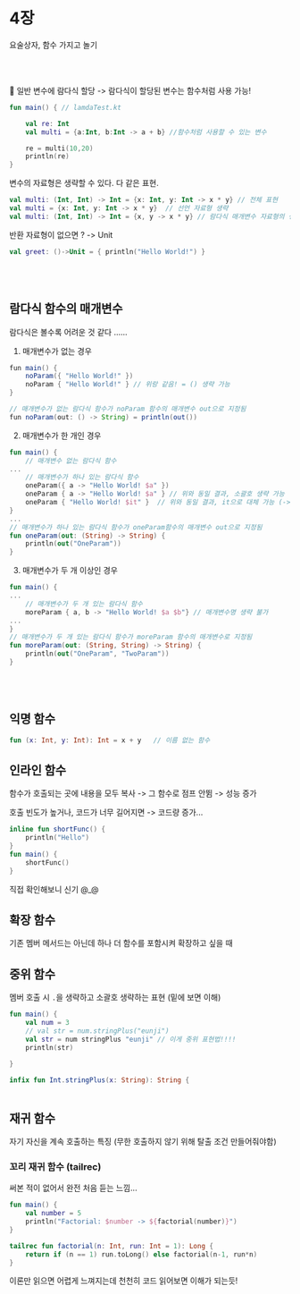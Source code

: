 # 4장

요술상자, 함수 가지고 놀기

<br></br>

📌 일반 변수에 람다식 할당 -> 람다식이 할당된 변수는 함수처럼 사용 가능!

```kotlin
fun main() { // lamdaTest.kt

    val re: Int
    val multi = {a:Int, b:Int -> a + b} //함수처럼 사용할 수 있는 변수

    re = multi(10,20)
    println(re)
}
```

변수의 자료형은 생략할 수 있다. 다 같은 표현.

```kotlin
val multi: (Int, Int) -> Int = {x: Int, y: Int -> x * y} // 전체 표현
val multi = {x: Int, y: Int -> x * y}  // 선언 자료형 생략
val multi: (Int, Int) -> Int = {x, y -> x * y} // 람다식 매개변수 자료형의 생략
```

반환 자료형이 없으면 ? -> Unit

```kotlin
val greet: ()->Unit = { println("Hello World!") }
```

<br></br>

## 람다식 함수의 매개변수

람다식은 볼수록 어려운 것 같다 ......

1. 매개변수가 없는 경우

```java
fun main() {
    noParam({ "Hello World!" })
    noParam { "Hello World!" } // 위랑 같음! = () 생략 가능
}

// 매개변수가 없는 람다식 함수가 noParam 함수의 매개변수 out으로 지정됨
fun noParam(out: () -> String) = println(out())
```

2. 매개변수가 한 개인 경우

```kotlin
fun main() {
    // 매개변수 없는 람다식 함수
...
    // 매개변수가 하나 있는 람다식 함수
    oneParam({ a -> "Hello World! $a" })
    oneParam { a -> "Hello World! $a" } // 위와 동일 결과, 소괄호 생략 가능
    oneParam { "Hello World! $it" }  // 위와 동일 결과, it으로 대체 가능 (->생략하고)
}
...
// 매개변수가 하나 있는 람다식 함수가 oneParam함수의 매개변수 out으로 지정됨
fun oneParam(out: (String) -> String) {
    println(out("OneParam"))
}
```

3. 매개변수가 두 개 이상인 경우

```kotlin
fun main() {
...
    // 매개변수가 두 개 있는 람다식 함수
    moreParam { a, b -> "Hello World! $a $b"} // 매개변수명 생략 불가
...
}
// 매개변수가 두 개 있는 람다식 함수가 moreParam 함수의 매개변수로 지정됨
fun moreParam(out: (String, String) -> String) {
    println(out("OneParam", "TwoParam"))
}
```

<br></br>

## 익명 함수

```kotlin
fun (x: Int, y: Int): Int = x + y	// 이름 없는 함수
```

## 인라인 함수

함수가 호출되는 곳에 내용을 모두 복사 -> 그 함수로 점프 안뜀 -> 성능 증가

호출 빈도가 높거나, 코드가 너무 길어지면 -> 코드량 증가...

```kotlin
inline fun shortFunc() {
    println("Hello")
}
fun main() {
    shortFunc()
}
```

직접 확인해보니 신기 @_@

## 확장 함수

기존 멤버 메서드는 아닌데 하나 더 함수를 포함시켜 확장하고 싶을 때

## 중위 함수

멤버 호출 시 `.`을 생략하고 소괄호 생략하는 표현 (밑에 보면 이해)

```kotlin
fun main() {
    val num = 3
	// val str = num.stringPlus("eunji")
    val str = num stringPlus "eunji" // 이게 중위 표현법!!!! 
    println(str)

}

infix fun Int.stringPlus(x: String): String {
    
```

## 재귀 함수

자기 자신을 계속 호출하는 특징 (무한 호출하지 않기 위해 탈출 조건 만들어줘야함)

### 꼬리 재귀 함수 (tailrec)

써본 적이 없어서 완전 처음 듣는 느낌...

```kotlin
fun main() {
    val number = 5
    println("Factorial: $number -> ${factorial(number)}")
}

tailrec fun factorial(n: Int, run: Int = 1): Long {
    return if (n == 1) run.toLong() else factorial(n-1, run*n)
}
```

이론만 읽으면 어렵게 느껴지는데 천천히 코드 읽어보면 이해가 되는듯!

